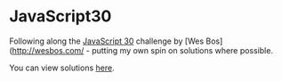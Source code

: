 # JavaScript30
Following along the [JavaScript 30](https://javascript30.com/) challenge by [Wes Bos](http://wesbos.com/ - putting my own spin on solutions where possible.

You can view solutions [here](https://vanillaslice.github.io/JavaScript30/).
